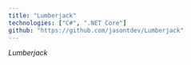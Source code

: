 ```yaml
---
title: "Lumberjack"
technologies: ["C#", ".NET Core"]
github: "https://github.com/jasontdev/Lumberjack"
---
```


*Lumberjack*